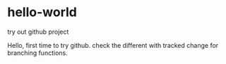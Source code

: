 # hello-world
try out github project

Hello, first time to try github. check the different with tracked change for branching functions.
